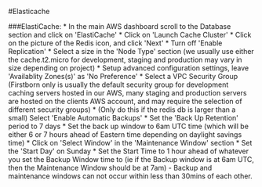 #Elasticache

###ElastiCache:
	* In the main AWS dashboard scroll to the Database section and click on 'ElastiCache'
	* Click on 'Launch Cache Cluster'
	* Click on the picture of the Redis icon, and click 'Next'
	* Turn off 'Enable Replication'
	* Select a size in the 'Node Type' section (we usually use either the cache.t2.micro for development, staging and production may vary in size depending on project)
	* Setup advanced configuration settings, leave 'Availablity Zones(s)' as 'No Preference'
	* Select a VPC Security Group (Firstborn only is usually the default security group for development caching servers hosted in our AWS, many staging and production servers are hosted on the clients AWS account, and may require the selection of different security groups)
	* (Only do this if the redis db is larger than a small) Select 'Enable Automatic Backups'
	* Set the 'Back Up Retention' period to 7 days
	* Set the back up window to  6am UTC time (which will be either 6 or 7 hours ahead of Eastern time depending on daylight savings time)
	* Click on 'Select Window' in the 'Maintenance Window' section
	* Set the 'Start Day' on Sunday 
	* Set the Start Time to 1 hour ahead of whatever you set the Backup Window time to (ie if the Backup window is at 6am UTC, then the Maintenance Window should be at 7am)
		- Backup and maintenance windows can not occur within less than 30mins of each other.